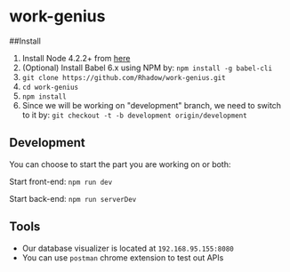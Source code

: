# work-genius

##Install
1. Install Node 4.2.2+ from [here](https://nodejs.org/en/])
2. (Optional) Install Babel 6.x using NPM by: `npm install -g babel-cli`
3. `git clone https://github.com/Rhadow/work-genius.git`
4. `cd work-genius`
5. `npm install`
6. Since we will be working on "development" branch, we need to switch to it by: `git checkout -t -b development origin/development`


## Development
You can choose to start the part you are working on or both:

Start front-end: `npm run dev`

Start back-end: `npm run serverDev`

## Tools
- Our database visualizer is located at `192.168.95.155:8080`
- You can use `postman` chrome extension to test out APIs
